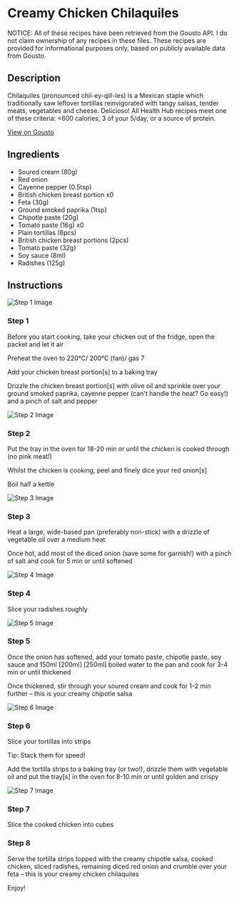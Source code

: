 # Creamy Chicken Chilaquiles

NOTICE: All of these recipes have been retrieved from the Gousto API. I do not claim ownership of any recipes in these files. These recipes are provided for informational purposes only, based on publicly available data from Gousto.

## Description

Chilaquiles (pronounced chil-ey-qill-les) is a Mexican staple which traditionally saw leftover tortillas reinvigorated with tangy salsas, tender meats, vegetables and cheese. Delicioso! All Health Hub recipes meet one of these criteria: <600 calories, 3 of your 5/day, or a source of protein.

[View on Gousto](https://www.gousto.co.uk/recipes/cookbook/creamy-chicken-chilaquiles)

## Ingredients

- Soured cream (80g)
- Red onion
- Cayenne pepper (0.5tsp)
- British chicken breast portion x0
- Feta (30g)
- Ground smoked paprika (1tsp)
- Chipotle paste (20g)
- Tomato paste (16g) x0
- Plain tortillas (6pcs)
- British chicken breast portions (2pcs)
- Tomato paste (32g)
- Soy sauce (8ml)
- Radishes (125g)

## Instructions

![Step 1 Image](https://production-media.gousto.co.uk/cms/recipe-step-image/step-1-1595957343583-x200.jpg)

### Step 1

Before you start cooking, take your chicken out of the fridge, open the packet and let it air

Preheat the oven to 220°C/ 200°C (fan)/ gas 7

Add your chicken breast portion[s] to a baking tray

Drizzle the chicken breast portion[s] with olive oil and sprinkle over your ground smoked paprika, cayenne pepper (can't handle the heat? Go easy!) and a pinch of salt and pepper

![Step 2 Image](https://production-media.gousto.co.uk/cms/recipe-step-image/step-2-1595957347892-x200.jpg)

### Step 2

Put the tray in the oven for 18-20 min or until the chicken is cooked through (no pink meat!)

Whilst the chicken is cooking, peel and finely dice your red onion[s]

Boil half a kettle

![Step 3 Image](https://production-media.gousto.co.uk/cms/recipe-step-image/step-3-1595957354758-x200.jpg)

### Step 3

Heat a large, wide-based pan (preferably non-stick) with a drizzle of vegetable oil over a medium heat

Once hot, add most of the diced onion (save some for garnish!) with a pinch of salt and cook for 5 min or until softened

![Step 4 Image](https://production-media.gousto.co.uk/cms/recipe-step-image/step-4-1595957359680-x200.jpg)

### Step 4

Slice your radishes roughly

![Step 5 Image](https://production-media.gousto.co.uk/cms/recipe-step-image/step-5-1595957364398-x200.jpg)

### Step 5

Once the onion has softened, add your tomato paste, chipotle paste, soy sauce and 150ml <span class="text-purple">[200ml] </span><span class="text-danger">[250ml]</span> boiled water to the pan and cook for 3-4 min or until thickened

Once thickened, stir through your soured cream and cook for 1-2 min further – this is your creamy chipotle salsa

![Step 6 Image](https://production-media.gousto.co.uk/cms/recipe-step-image/step-6-1595957413473-x200.jpg)

### Step 6

Slice your tortillas into strips

Tip: Stack them for speed!

Add the tortilla strips to a baking tray (or two!), drizzle them with vegetable oil and put the tray[s] in the oven for 8-10 min or until golden and crispy

![Step 7 Image](https://production-media.gousto.co.uk/cms/recipe-step-image/step-7-1595957418758-x200.jpg)

### Step 7

Slice the cooked chicken into cubes

### Step 8

Serve the tortilla strips topped with the creamy chipotle salsa, cooked chicken, sliced radishes, remaining diced red onion and crumble over your feta – this is your creamy chicken chilaquiles

Enjoy!

